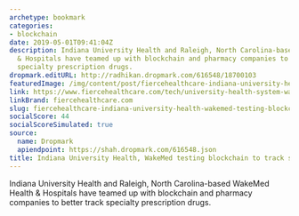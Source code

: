 ```yaml
---
archetype: bookmark
categories:
- blockchain
date: 2019-05-01T09:41:04Z
description: Indiana University Health and Raleigh, North Carolina-based WakeMed Health
  & Hospitals have teamed up with blockchain and pharmacy companies to better track
  specialty prescription drugs.
dropmark.editURL: http://radhikan.dropmark.com/616548/18700103
featuredImage: /img/content/post/fiercehealthcare-indiana-university-health-wakemed-testing-blockchain-to-track-specialty-prescriptions.jpg
link: https://www.fiercehealthcare.com/tech/university-health-system-wakemed-testing-blockchain-to-track-specialty-prescriptions
linkBrand: fiercehealthcare.com
slug: fiercehealthcare-indiana-university-health-wakemed-testing-blockchain-to-track-specialty-prescriptions
socialScore: 44
socialScoreSimulated: true
source:
  name: Dropmark
  apiendpoint: https://shah.dropmark.com/616548.json
title: Indiana University Health, WakeMed testing blockchain to track specialty prescriptions
---
```

Indiana University Health and Raleigh, North Carolina-based WakeMed Health & Hospitals have teamed up with blockchain and pharmacy companies to better track specialty prescription drugs.